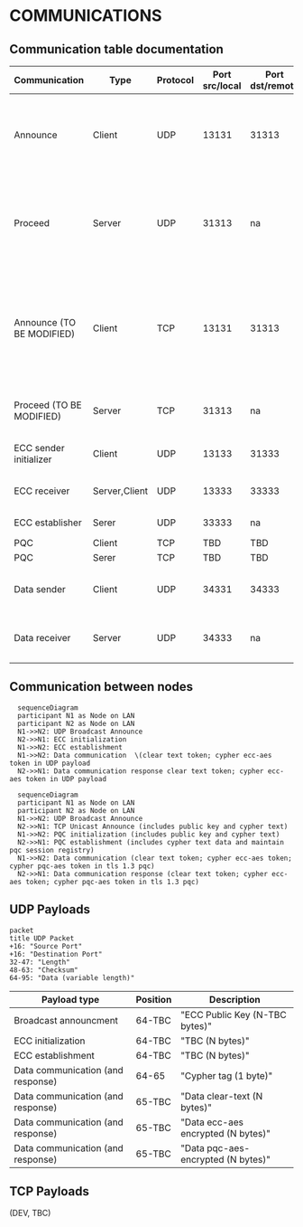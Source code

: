# COMMUNICATIONS

## Communication table documentation
    
|Communication|Type|Protocol|Port src/local|Port dst/remote|Description|
|--|--|--|--|--|--|
|Announce|Client|UDP|13131|31313|Send announcement broadcast UDP datagram including ECC public key for session initialization with other nodes on the network lan|
|Proceed|Server|UDP|31313|na|Receive announcement, coordinate ECC to initialize and PQC unicast announce to the node on the network UDP broadcasting|
|Announce (TO BE MODIFIED)|Client|TCP|13131|31313|Upon UDP broadcast received by Proceed service, send announcement TCP unicast including PQC public key and cypher for session initialization with other nodes on the network lan|
|Proceed (TO BE MODIFIED)|Server|TCP|31313|na|Receive TCP unicast announcement and coordinate PQC to initialize|
|ECC sender initializer|Client|UDP|13133|31333|ECC Session Initialization, ECC_Session_Send|
|ECC receiver|Server,Client|UDP|13333|33333|ECC Session Establishment, ECC_Session_Establish|
|ECC establisher|Serer|UDP|33333|na|ECC Session Establishment|
|PQC|Client|TCP|TBD|TBD|TBC|
|PQC|Serer|TCP|TBD|TBD|TBC|
|Data sender|Client|UDP|34331|34333|Send tokens data example: clear-text, cypher-ecc-aes and cypher-pqc-aes|
|Data receiver|Server|UDP|34333|na|Receive tokens data example: clear-text, cypher-ecc-aes and cypher-pqc-aes|

## Communication between nodes

```mermaid
  sequenceDiagram
  participant N1 as Node on LAN
  participant N2 as Node on LAN
  N1->>N2: UDP Broadcast Announce
  N2->>N1: ECC initialization
  N1->>N2: ECC establishment
  N1->>N2: Data communication  \(clear text token; cypher ecc-aes token in UDP payload
  N2->>N1: Data communication response clear text token; cypher ecc-aes token in UDP payload
```

```mermaid
  sequenceDiagram
  participant N1 as Node on LAN
  participant N2 as Node on LAN
  N1->>N2: UDP Broadcast Announce
  N2->>N1: TCP Unicast Announce (includes public key and cypher text)
  N1->>N2: PQC initialization (includes public key and cypher text)
  N2->>N1: PQC establishment (includes cypher text data and maintain pqc session registry)
  N1->>N2: Data communication (clear text token; cypher ecc-aes token; cypher pqc-aes token in tls 1.3 pqc)
  N2->>N1: Data communication response (clear text token; cypher ecc-aes token; cypher pqc-aes token in tls 1.3 pqc)
```

## UDP Payloads

```mermaid
packet
title UDP Packet
+16: "Source Port"
+16: "Destination Port"
32-47: "Length"
48-63: "Checksum"
64-95: "Data (variable length)"
```

|Payload type|Position|Description|
|--|--|--|
|Broadcast announcment|64-TBC|"ECC Public Key (N-TBC bytes)"|
|ECC initialization|64-TBC|"TBC (N bytes)"|
|ECC establishment|64-TBC|"TBC (N bytes)"|
|Data communication (and response)|64-65|"Cypher tag (1 byte)"|
|Data communication (and response)|65-TBC|"Data clear-text (N bytes)"|
|Data communication (and response)|65-TBC|"Data ecc-aes encrypted (N bytes)"|
|Data communication (and response)|65-TBC|"Data pqc-aes-encrypted (N bytes)"|

## TCP Payloads

(DEV, TBC)

